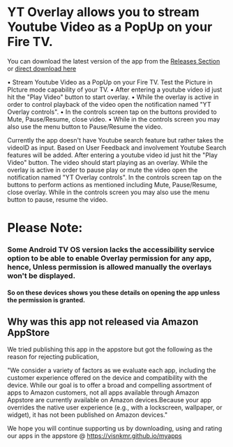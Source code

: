 # YT Overlay allows you to stream Youtube Video as a PopUp on your Fire TV.
 
You can download the latest version of the app from the [Releases Section](https://github.com/visnkmr/ytoverlayapp/releases) or [direct download here](https://github.com/visnkmr/ytoverlayapp/releases/download/0.1/ytoverlay_v1.0.apk)

• Stream Youtube Video as a PopUp on your Fire TV. Test the Picture in PIcture mode capability of your TV.
• After entering a youtube video id just hit the "Play Video" button to start overlay.
• While the overlay is active in order to control playback of the video open the notification named "YT Overlay controls".
• In the controls screen tap on the buttons provided to Mute, Pause/Resume, close video.
• While in the controls screen you may also use the menu button to Pause/Resume the video.

Currently the app doesn't have Youtube search feature but rather takes the videoID as input. Based on User Feedback and involvement Youtube Search features will be added. After entering a youtube video id just hit the "Play Video" button. The video should start playing as an overlay. While the overlay is active in order to pause play or mute the video open the notification named "YT Overlay controls". In the controls screen tap on the buttons to perform actions as mentioned including Mute, Pause/Resume, close overlay. While in the controls screen you may also use the menu button to pause, resume the video.

# Please Note:

### Some Android TV OS version lacks the accessibility service option to be able to enable Overlay permission for any app, hence, Unless permission is allowed manually the overlays won't be displayed. 
#### So on these devices shows you these details on opening the app unless the permission is granted.


## Why was this app not released via Amazon AppStore

We tried publishing this app in the appstore but got the following as the reason for rejecting publication,

"We consider a variety of factors as we evaluate each app, including the customer experience offered on the device and compatibility with the device. While our goal is to offer a broad and compelling assortment of apps to Amazon customers, not all apps available through Amazon Appstore are currently available on Amazon devices.Because your app overrides the native user experience (e.g., with a lockscreen, wallpaper, or widget), it has not been published on Amazon devices."

We hope you will continue supporting us by downloading, using and rating our apps in the appstore @ https://visnkmr.github.io/myapps 

